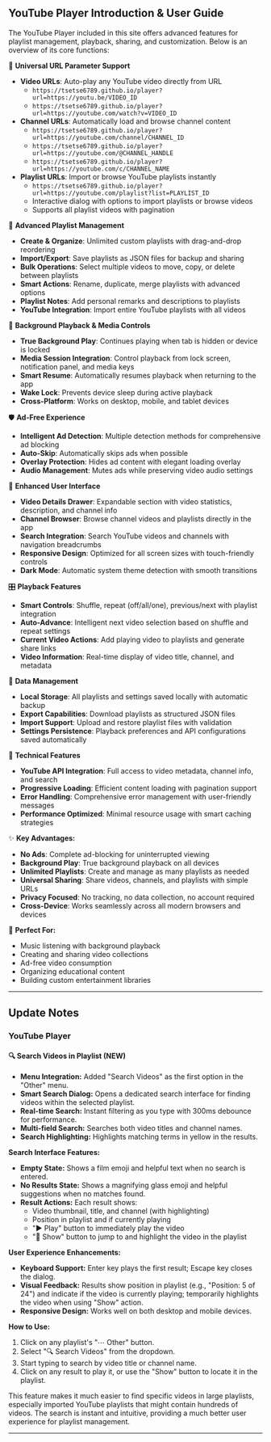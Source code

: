 ## YouTube Player Introduction & User Guide

The YouTube Player included in this site offers advanced features for playlist management, playback, sharing, and customization. Below is an overview of its core functions:

🔗 **Universal URL Parameter Support**
- **Video URLs**: Auto-play any YouTube video directly from URL
  - `https://tsetse6789.github.io/player?url=https://youtu.be/VIDEO_ID`
  - `https://tsetse6789.github.io/player?url=https://youtube.com/watch?v=VIDEO_ID`
- **Channel URLs**: Automatically load and browse channel content
  - `https://tsetse6789.github.io/player?url=https://youtube.com/channel/CHANNEL_ID`
  - `https://tsetse6789.github.io/player?url=https://youtube.com/@CHANNEL_HANDLE`
  - `https://tsetse6789.github.io/player?url=https://youtube.com/c/CHANNEL_NAME`
- **Playlist URLs**: Import or browse YouTube playlists instantly
  - `https://tsetse6789.github.io/player?url=https://youtube.com/playlist?list=PLAYLIST_ID`
  - Interactive dialog with options to import playlists or browse videos
  - Supports all playlist videos with pagination

🎵 **Advanced Playlist Management**
- **Create & Organize**: Unlimited custom playlists with drag-and-drop reordering
- **Import/Export**: Save playlists as JSON files for backup and sharing
- **Bulk Operations**: Select multiple videos to move, copy, or delete between playlists
- **Smart Actions**: Rename, duplicate, merge playlists with advanced options
- **Playlist Notes**: Add personal remarks and descriptions to playlists
- **YouTube Integration**: Import entire YouTube playlists with all videos

🚀 **Background Playback & Media Controls**
- **True Background Play**: Continues playing when tab is hidden or device is locked
- **Media Session Integration**: Control playback from lock screen, notification panel, and media keys
- **Smart Resume**: Automatically resumes playback when returning to the app
- **Wake Lock**: Prevents device sleep during active playback
- **Cross-Platform**: Works on desktop, mobile, and tablet devices

🛡️ **Ad-Free Experience**
- **Intelligent Ad Detection**: Multiple detection methods for comprehensive ad blocking
- **Auto-Skip**: Automatically skips ads when possible
- **Overlay Protection**: Hides ad content with elegant loading overlay
- **Audio Management**: Mutes ads while preserving video audio settings

📱 **Enhanced User Interface**
- **Video Details Drawer**: Expandable section with video statistics, description, and channel info
- **Channel Browser**: Browse channel videos and playlists directly in the app
- **Search Integration**: Search YouTube videos and channels with navigation breadcrumbs
- **Responsive Design**: Optimized for all screen sizes with touch-friendly controls
- **Dark Mode**: Automatic system theme detection with smooth transitions

🎛️ **Playback Features**
- **Smart Controls**: Shuffle, repeat (off/all/one), previous/next with playlist integration
- **Auto-Advance**: Intelligent next video selection based on shuffle and repeat settings
- **Current Video Actions**: Add playing video to playlists and generate share links
- **Video Information**: Real-time display of video title, channel, and metadata

💾 **Data Management**
- **Local Storage**: All playlists and settings saved locally with automatic backup
- **Export Capabilities**: Download playlists as structured JSON files
- **Import Support**: Upload and restore playlist files with validation
- **Settings Persistence**: Playback preferences and API configurations saved automatically

🔧 **Technical Features**
- **YouTube API Integration**: Full access to video metadata, channel info, and search
- **Progressive Loading**: Efficient content loading with pagination support
- **Error Handling**: Comprehensive error management with user-friendly messages
- **Performance Optimized**: Minimal resource usage with smart caching strategies

✨ **Key Advantages:**
- **No Ads**: Complete ad-blocking for uninterrupted viewing
- **Background Play**: True background playback on all devices
- **Unlimited Playlists**: Create and manage as many playlists as needed
- **Universal Sharing**: Share videos, channels, and playlists with simple URLs
- **Privacy Focused**: No tracking, no data collection, no account required
- **Cross-Device**: Works seamlessly across all modern browsers and devices

🎯 **Perfect For:**
- Music listening with background playback
- Creating and sharing video collections
- Ad-free video consumption
- Organizing educational content
- Building custom entertainment libraries

---

## Update Notes

### YouTube Player

#### 🔍 Search Videos in Playlist (NEW)
- **Menu Integration:** Added "Search Videos" as the first option in the "Other" menu.
- **Smart Search Dialog:** Opens a dedicated search interface for finding videos within the selected playlist.
- **Real-time Search:** Instant filtering as you type with 300ms debounce for performance.
- **Multi-field Search:** Searches both video titles and channel names.
- **Search Highlighting:** Highlights matching terms in yellow in the results.

**Search Interface Features:**
- **Empty State:** Shows a film emoji and helpful text when no search is entered.
- **No Results State:** Shows a magnifying glass emoji and helpful suggestions when no matches found.
- **Result Actions:** Each result shows:
  - Video thumbnail, title, and channel (with highlighting)
  - Position in playlist and if currently playing
  - "▶️ Play" button to immediately play the video
  - "📍 Show" button to jump to and highlight the video in the playlist

**User Experience Enhancements:**
- **Keyboard Support:** Enter key plays the first result; Escape key closes the dialog.
- **Visual Feedback:** Results show position in playlist (e.g., "Position: 5 of 24") and indicate if the video is currently playing; temporarily highlights the video when using "Show" action.
- **Responsive Design:** Works well on both desktop and mobile devices.

**How to Use:**
1. Click on any playlist's "⋯ Other" button.
2. Select "🔍 Search Videos" from the dropdown.
3. Start typing to search by video title or channel name.
4. Click on any result to play it, or use the "Show" button to locate it in the playlist.

This feature makes it much easier to find specific videos in large playlists, especially imported YouTube playlists that might contain hundreds of videos. The search is instant and intuitive, providing a much better user experience for playlist management.

---
